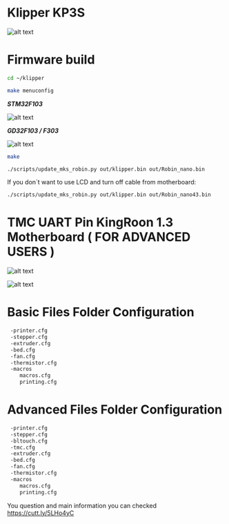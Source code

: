 # Klipper KP3S
![alt text](https://github.com/nehilo/Klipper-KingRoon-Printers/blob/main/pic/banner.jpg?raw=true)


# Firmware build

```bash
cd ~/klipper
```
```bash
make menuconfig
```

***STM32F103***

![alt text](https://github.com/nehilo/Klipper-KingRoon-Printers/blob/main/pic/stm32.png?raw=true)

***GD32F103 / F303***

![alt text](https://github.com/nehilo/Klipper-KingRoon-Printers/blob/main/pic/GD32.jpg?raw=true)

```bash
make 
```

```bash
./scripts/update_mks_robin.py out/klipper.bin out/Robin_nano.bin
```

If you don`t want to use LCD and turn off cable from motherboard:


```bash
./scripts/update_mks_robin.py out/klipper.bin out/Robin_nano43.bin
```

# TMC UART Pin KingRoon 1.3 Motherboard ( FOR ADVANCED USERS )

![alt text](https://github.com/nehilo/Klipper_KingRoon_KP3S/blob/main/pic/UART_Kingroon%201.3.jpg?raw=true)

![alt text](https://github.com/nehilo/Klipper_KingRoon_KP3S/blob/main/pic/Soldering_tmc.jpg?raw=true)

# Basic Files Folder Configuration

```bash
 -printer.cfg
 -stepper.cfg
 -extruder.cfg
 -bed.cfg
 -fan.cfg
 -thermistor.cfg
 -macros
    macros.cfg
    printing.cfg
```

# Advanced Files Folder Configuration

```bash
 -printer.cfg
 -stepper.cfg
 -bltouch.cfg
 -tmc.cfg
 -extruder.cfg
 -bed.cfg
 -fan.cfg
 -thermistor.cfg
 -macros
    macros.cfg
    printing.cfg
```

You question and main information you can checked https://cutt.ly/5LHo4yC
